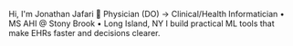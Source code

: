  Hi, I'm Jonathan Jafari 👋
Physician (DO) → Clinical/Health Informatician • MS AHI @ Stony Brook • Long Island, NY
I build practical ML tools that make EHRs faster and decisions clearer.
